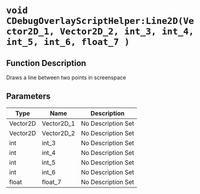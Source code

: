# `void CDebugOverlayScriptHelper:Line2D(Vector2D_1, Vector2D_2, int_3, int_4, int_5, int_6, float_7 )`
## Function Description
Draws a line between two points in screenspace
## Parameters
Type|Name|Description
--|--|--
Vector2D|Vector2D_1|No Description Set
Vector2D|Vector2D_2|No Description Set
int|int_3|No Description Set
int|int_4|No Description Set
int|int_5|No Description Set
int|int_6|No Description Set
float|float_7|No Description Set
